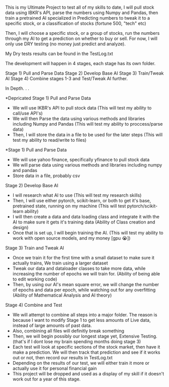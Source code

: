 This is my Ultimate Project to test all of my skills to date, I will pull stock data using IBKR's API, parse the numbers using Numpy and Pandas, then train a pretrained AI specialized in 
Predicting numbers to tweak it to a specific stock, or a classification of stocks (fortune 500, "tech" etc)

Then, I will choose a specific stock, or a group of stocks, run the numbers through my AI to get a prediction on whether to buy or sell. For now, I will only use DRY testing (no money just predict and analyze).

My Dry tests results can be found in the TestLog.txt


The development will happen in 4 stages, each stage has its own folder. 

Stage 1) Pull and Parse Data
Stage 2) Develop Base AI 
Stage 3) Train/Tweak AI
Stage 4) Combine stages 1-3 and Test/Tweak AI further.

In Depth. . . 

*Depricated
Stage 1) Pull and Parse Data
- We will use IKBR's API to pull stock data (This will test my ability to call/use API's)
- We will then Parse the data using various methods and libraries including Numpy and Pandas (This will test my ability to proccess/parse data)
- Then, I will store the data in a file to be used for the later steps (This will test my ability to read/write to files)

*Stage 1) Pull and Parse Data
- We will use yahoo finance, specifically yfinance to pull stock data
- We will parse data using various methods and libraries including numpy and pandas
- Store data in a file, probably csv

Stage 2) Develop Base AI
- I will research what AI to use (This will test my research skills)
- Then, I will use either pytorch, scikit-learn, or both to get it's base, pretrained state, running on my machine (This will test pytorch/scikit-learn ability)
- I will then create a data and data loading class and integrate it with the AI to make sure it gets it's training data (Ability of Class creation and design)
- Once that is set up, I will begin training the AI. (This will test my ability to work with open source models, and my money [gpu :sob:])

Stage 3) Train and Tweak AI
- Once we train it for the first time with a small dataset to make sure it actually trains, We train using a larger dataset
- Tweak our data and dataloader classes to take more data, while increasing the number of epochs we will train for. (Ability of being able to edit working code)
- Then, by using our AI's mean square error, we will change the number of epochs and data per epoch, while watching out for any overfitting (Ability of Mathematical Analysis and AI theory)

Stage 4) Combine and Test
- We will attempt to combine all steps into a major folder. The reason is because I want to modify Stage 1 to get less amounts of Live data, instead of large amounts of past data.
- Also, combining all files will definitly break something
- Then, we will begin possibly our longest stage yet, Extensive Testing. (that's if I dont lose my brain spending months doing stage 3)
- Each test will look at specific sections of the stock market, then have it make a prediction. We will then track that prediction and see if it works out or not, then record our results in TestLog.txt
- Depending on the results of our test, we will either train it more or actually use it for personal financial gain
- This project will be dropped and used as a display of my skill if it doesn't work out for a year of this stage.